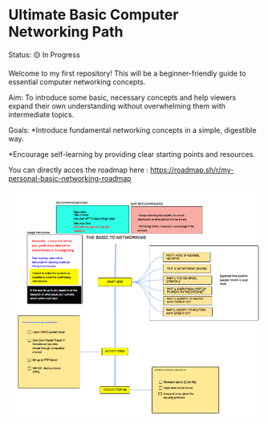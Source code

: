 # Ultimate Basic Computer Networking Path

Status: 🟡 In Progress

Welcome to my first repository! This will be a beginner-friendly guide to essential computer networking concepts. 

Aim:
To introduce some basic, necessary concepts and help viewers expand their own understanding without overwhelming them with intermediate topics.

Goals:
*Introduce fundamental networking concepts in a simple, digestible way.

*Encourage self-learning by providing clear starting points and resources.

You can directly acces the roadmap here : https://roadmap.sh/r/my-personal-basic-networking-roadmap

![Network Roadmap](img/Roadmap.png)
